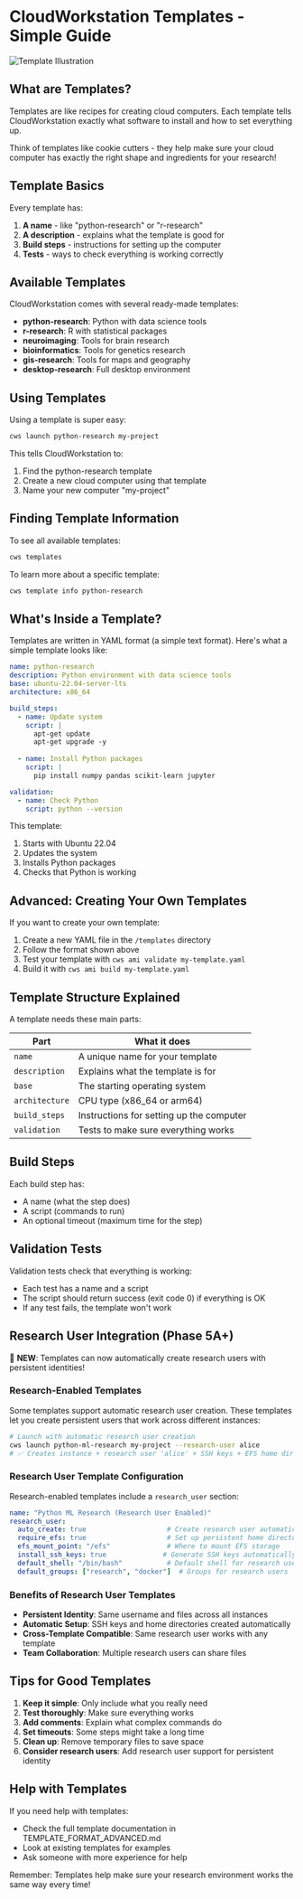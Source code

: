 # CloudWorkstation Templates - Simple Guide

![Template Illustration](https://via.placeholder.com/800x200?text=CloudWorkstation+Templates)

## What are Templates?

Templates are like recipes for creating cloud computers. Each template tells CloudWorkstation exactly what software to install and how to set everything up.

Think of templates like cookie cutters - they help make sure your cloud computer has exactly the right shape and ingredients for your research!

## Template Basics

Every template has:

1. **A name** - like "python-research" or "r-research"
2. **A description** - explains what the template is good for
3. **Build steps** - instructions for setting up the computer
4. **Tests** - ways to check everything is working correctly

## Available Templates

CloudWorkstation comes with several ready-made templates:

- **python-research**: Python with data science tools
- **r-research**: R with statistical packages
- **neuroimaging**: Tools for brain research
- **bioinformatics**: Tools for genetics research
- **gis-research**: Tools for maps and geography
- **desktop-research**: Full desktop environment

## Using Templates

Using a template is super easy:

```bash
cws launch python-research my-project
```

This tells CloudWorkstation to:
1. Find the python-research template
2. Create a new cloud computer using that template
3. Name your new computer "my-project"

## Finding Template Information

To see all available templates:
```bash
cws templates
```

To learn more about a specific template:
```bash
cws template info python-research
```

## What's Inside a Template?

Templates are written in YAML format (a simple text format). Here's what a simple template looks like:

```yaml
name: python-research
description: Python environment with data science tools
base: ubuntu-22.04-server-lts
architecture: x86_64

build_steps:
  - name: Update system
    script: |
      apt-get update
      apt-get upgrade -y
      
  - name: Install Python packages
    script: |
      pip install numpy pandas scikit-learn jupyter

validation:
  - name: Check Python
    script: python --version
```

This template:
1. Starts with Ubuntu 22.04
2. Updates the system
3. Installs Python packages
4. Checks that Python is working

## Advanced: Creating Your Own Templates

If you want to create your own template:

1. Create a new YAML file in the `/templates` directory
2. Follow the format shown above
3. Test your template with `cws ami validate my-template.yaml`
4. Build it with `cws ami build my-template.yaml`

## Template Structure Explained

A template needs these main parts:

| Part | What it does |
|------|--------------|
| `name` | A unique name for your template |
| `description` | Explains what the template is for |
| `base` | The starting operating system |
| `architecture` | CPU type (x86_64 or arm64) |
| `build_steps` | Instructions for setting up the computer |
| `validation` | Tests to make sure everything works |

## Build Steps

Each build step has:
- A name (what the step does)
- A script (commands to run)
- An optional timeout (maximum time for the step)

## Validation Tests

Validation tests check that everything is working:
- Each test has a name and a script
- The script should return success (exit code 0) if everything is OK
- If any test fails, the template won't work

## Research User Integration (Phase 5A+)

🎉 **NEW**: Templates can now automatically create research users with persistent identities!

### Research-Enabled Templates

Some templates support automatic research user creation. These templates let you create persistent users that work across different instances:

```bash
# Launch with automatic research user creation
cws launch python-ml-research my-project --research-user alice
# ✅ Creates instance + research user 'alice' + SSH keys + EFS home directory
```

### Research User Template Configuration

Research-enabled templates include a `research_user` section:

```yaml
name: "Python ML Research (Research User Enabled)"
research_user:
  auto_create: true                    # Create research user automatically
  require_efs: true                    # Set up persistent home directory
  efs_mount_point: "/efs"              # Where to mount EFS storage
  install_ssh_keys: true              # Generate SSH keys automatically
  default_shell: "/bin/bash"           # Default shell for research users
  default_groups: ["research", "docker"]  # Groups for research users
```

### Benefits of Research User Templates

- **Persistent Identity**: Same username and files across all instances
- **Automatic Setup**: SSH keys and home directories created automatically
- **Cross-Template Compatible**: Same research user works with any template
- **Team Collaboration**: Multiple research users can share files

## Tips for Good Templates

1. **Keep it simple**: Only include what you really need
2. **Test thoroughly**: Make sure everything works
3. **Add comments**: Explain what complex commands do
4. **Set timeouts**: Some steps might take a long time
5. **Clean up**: Remove temporary files to save space
6. **Consider research users**: Add research user support for persistent identity

## Help with Templates

If you need help with templates:
- Check the full template documentation in TEMPLATE_FORMAT_ADVANCED.md
- Look at existing templates for examples
- Ask someone with more experience for help

Remember: Templates help make sure your research environment works the same way every time!